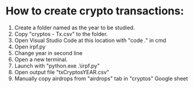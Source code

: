 # How to create crypto transactions:

1. Create a folder named as the year to be studied.
2. Copy "cryptos - Tx.csv" to the folder.
3. Open Visual Studio Code at this location with "code ." in cmd
4. Open irpf.py
5. Change year in second line
6. Open a new terminal.
7. Launch with "python.exe .\irpf.py"
8. Open output file "txCryptosYEAR.csv" 
9. Manually copy airdrops from "airdrops" tab in "cryptos" Google sheet